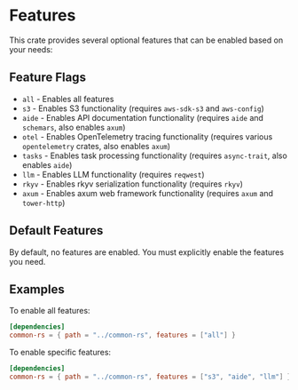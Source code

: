 # Features

This crate provides several optional features that can be enabled based on your needs:

## Feature Flags

- `all` - Enables all features
- `s3` - Enables S3 functionality (requires `aws-sdk-s3` and `aws-config`)
- `aide` - Enables API documentation functionality (requires `aide` and `schemars`, also enables `axum`)
- `otel` - Enables OpenTelemetry tracing functionality (requires various `opentelemetry` crates, also enables `axum`)
- `tasks` - Enables task processing functionality (requires `async-trait`, also enables `aide`)
- `llm` - Enables LLM functionality (requires `reqwest`)
- `rkyv` - Enables rkyv serialization functionality (requires `rkyv`)
- `axum` - Enables axum web framework functionality (requires `axum` and `tower-http`)

## Default Features

By default, no features are enabled. You must explicitly enable the features you need.

## Examples

To enable all features:
```toml
[dependencies]
common-rs = { path = "../common-rs", features = ["all"] }
```

To enable specific features:
```toml
[dependencies]
common-rs = { path = "../common-rs", features = ["s3", "aide", "llm"] }
```